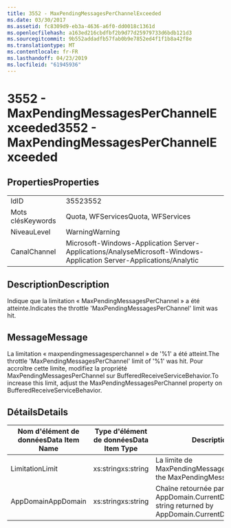 ```yaml
---
title: 3552 - MaxPendingMessagesPerChannelExceeded
ms.date: 03/30/2017
ms.assetid: fc8309d9-eb3a-4636-a6f0-dd0018c1361d
ms.openlocfilehash: a163ed216cbdfbf2b9d77d25979733d6bdb121d3
ms.sourcegitcommit: 9b552addadfb57fab0b9e7852ed4f1f1b8a42f8e
ms.translationtype: MT
ms.contentlocale: fr-FR
ms.lasthandoff: 04/23/2019
ms.locfileid: "61945936"
---
```

# <a name="3552---maxpendingmessagesperchannelexceeded"></a><span data-ttu-id="1687e-102">3552 - MaxPendingMessagesPerChannelExceeded</span><span class="sxs-lookup"><span data-stu-id="1687e-102">3552 - MaxPendingMessagesPerChannelExceeded</span></span>
## <a name="properties"></a><span data-ttu-id="1687e-103">Properties</span><span class="sxs-lookup"><span data-stu-id="1687e-103">Properties</span></span>  
  
|||  
|-|-|  
|<span data-ttu-id="1687e-104">Id</span><span class="sxs-lookup"><span data-stu-id="1687e-104">ID</span></span>|<span data-ttu-id="1687e-105">3552</span><span class="sxs-lookup"><span data-stu-id="1687e-105">3552</span></span>|  
|<span data-ttu-id="1687e-106">Mots clés</span><span class="sxs-lookup"><span data-stu-id="1687e-106">Keywords</span></span>|<span data-ttu-id="1687e-107">Quota, WFServices</span><span class="sxs-lookup"><span data-stu-id="1687e-107">Quota, WFServices</span></span>|  
|<span data-ttu-id="1687e-108">Niveau</span><span class="sxs-lookup"><span data-stu-id="1687e-108">Level</span></span>|<span data-ttu-id="1687e-109">Warning</span><span class="sxs-lookup"><span data-stu-id="1687e-109">Warning</span></span>|  
|<span data-ttu-id="1687e-110">Canal</span><span class="sxs-lookup"><span data-stu-id="1687e-110">Channel</span></span>|<span data-ttu-id="1687e-111">Microsoft-Windows-Application Server-Applications/Analyse</span><span class="sxs-lookup"><span data-stu-id="1687e-111">Microsoft-Windows-Application Server-Applications/Analytic</span></span>|  
  
## <a name="description"></a><span data-ttu-id="1687e-112">Description</span><span class="sxs-lookup"><span data-stu-id="1687e-112">Description</span></span>  
 <span data-ttu-id="1687e-113">Indique que la limitation « MaxPendingMessagesPerChannel » a été atteinte.</span><span class="sxs-lookup"><span data-stu-id="1687e-113">Indicates the throttle 'MaxPendingMessagesPerChannel' limit was hit.</span></span>  
  
## <a name="message"></a><span data-ttu-id="1687e-114">Message</span><span class="sxs-lookup"><span data-stu-id="1687e-114">Message</span></span>  
 <span data-ttu-id="1687e-115">La limitation « maxpendingmessagesperchannel » de '%1' a été atteint.</span><span class="sxs-lookup"><span data-stu-id="1687e-115">The throttle 'MaxPendingMessagesPerChannel' limit of  '%1' was hit.</span></span> <span data-ttu-id="1687e-116">Pour accroître cette limite, modifiez la propriété MaxPendingMessagesPerChannel sur BufferedReceiveServiceBehavior.</span><span class="sxs-lookup"><span data-stu-id="1687e-116">To increase this limit, adjust the MaxPendingMessagesPerChannel property on BufferedReceiveServiceBehavior.</span></span>  
  
## <a name="details"></a><span data-ttu-id="1687e-117">Détails</span><span class="sxs-lookup"><span data-stu-id="1687e-117">Details</span></span>  
  
|<span data-ttu-id="1687e-118">Nom d'élément de données</span><span class="sxs-lookup"><span data-stu-id="1687e-118">Data Item Name</span></span>|<span data-ttu-id="1687e-119">Type d'élément de données</span><span class="sxs-lookup"><span data-stu-id="1687e-119">Data Item Type</span></span>|<span data-ttu-id="1687e-120">Description</span><span class="sxs-lookup"><span data-stu-id="1687e-120">Description</span></span>|  
|--------------------|--------------------|-----------------|  
|<span data-ttu-id="1687e-121">Limitation</span><span class="sxs-lookup"><span data-stu-id="1687e-121">Limit</span></span>|<span data-ttu-id="1687e-122">xs:string</span><span class="sxs-lookup"><span data-stu-id="1687e-122">xs:string</span></span>|<span data-ttu-id="1687e-123">La limite de MaxPendingMessagesPerChannel.</span><span class="sxs-lookup"><span data-stu-id="1687e-123">The limit of the MaxPendingMessagesPerChannel throttle.</span></span>|  
|<span data-ttu-id="1687e-124">AppDomain</span><span class="sxs-lookup"><span data-stu-id="1687e-124">AppDomain</span></span>|<span data-ttu-id="1687e-125">xs:string</span><span class="sxs-lookup"><span data-stu-id="1687e-125">xs:string</span></span>|<span data-ttu-id="1687e-126">Chaîne retournée par AppDomain.CurrentDomain.FriendlyName.</span><span class="sxs-lookup"><span data-stu-id="1687e-126">The string returned by AppDomain.CurrentDomain.FriendlyName.</span></span>|
